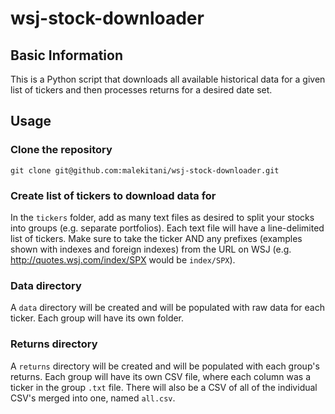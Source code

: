 # wsj-stock-downloader

## Basic Information

This is a Python script that downloads all available historical data for a given list of tickers and then processes returns for a desired date set.

## Usage

### Clone the repository

`git clone git@github.com:malekitani/wsj-stock-downloader.git`

### Create list of tickers to download data for
In the `tickers` folder, add as many text files as desired to split your stocks into groups (e.g. separate portfolios). Each text file will have a line-delimited list of tickers. Make sure to take the ticker AND any prefixes (examples shown with indexes and foreign indexes) from the URL on WSJ (e.g. http://quotes.wsj.com/index/SPX would be `index/SPX`).

### Data directory
A `data` directory will be created and will be populated with raw data for each ticker. Each group will have its own folder.

### Returns directory
A `returns` directory will be created and will be populated with each group's returns. Each group will have its own CSV file, where each column was a ticker in the group `.txt` file. There will also be a CSV of all of the individual CSV's merged into one, named `all.csv`.
